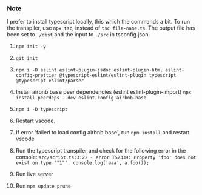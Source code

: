 ### Note

I prefer to install typescript locally, this which the commands a bit. To run the transpiler, use `npx tsc`, instead of `tsc file-name.ts`.
The output file has been set to `./dist` and the input to `./src` in tsconfig.json.

1. `npm init -y`

2. `git init`

3. `npm i -D eslint eslint-plugin-jsdoc eslint-plugin-html eslint-config-prettier @typescript-eslint/eslint-plugin typescript @typescript-eslint/parser `

4. Install airbnb base peer dependencies (eslint eslint-plugin-import)
   `npx install-peerdeps --dev eslint-config-airbnb-base`
5. `npm i -D typescript`

6. Restart vscode.

7. If error 'failed to load config airbnb base', run `npm install` and restart vscode

8. Run the typescript transpiler and check for the following error in the console:
   `src/script.ts:3:22 - error TS2339: Property 'foo' does not exist on type '"1"'. console.log('aaa', a.foo());`

9. Run live server

10. Run `npm update prune`

